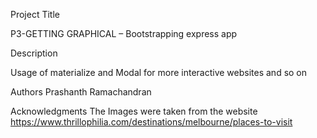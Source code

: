 Project Title

P3-GETTING GRAPHICAL – Bootstrapping express app

Description

Usage of materialize and Modal for more interactive websites and so on

Authors
Prashanth Ramachandran

Acknowledgments
The Images were taken from the website 
https://www.thrillophilia.com/destinations/melbourne/places-to-visit
